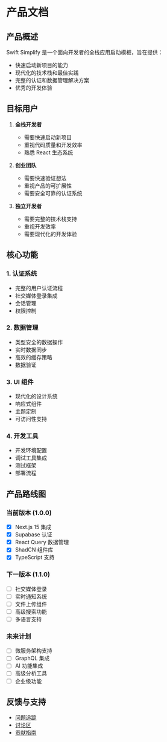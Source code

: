 # 产品文档

## 产品概述

Swift Simplify 是一个面向开发者的全栈应用启动模板，旨在提供：

- 快速启动新项目的能力
- 现代化的技术栈和最佳实践
- 完整的认证和数据管理解决方案
- 优秀的开发体验

## 目标用户

1. **全栈开发者**
   - 需要快速启动新项目
   - 重视代码质量和开发效率
   - 熟悉 React 生态系统

2. **创业团队**
   - 需要快速验证想法
   - 重视产品的可扩展性
   - 需要安全可靠的认证系统

3. **独立开发者**
   - 需要完整的技术栈支持
   - 重视开发效率
   - 需要现代化的开发体验

## 核心功能

### 1. 认证系统
- 完整的用户认证流程
- 社交媒体登录集成
- 会话管理
- 权限控制

### 2. 数据管理
- 类型安全的数据操作
- 实时数据同步
- 高效的缓存策略
- 数据验证

### 3. UI 组件
- 现代化的设计系统
- 响应式组件
- 主题定制
- 可访问性支持

### 4. 开发工具
- 开发环境配置
- 调试工具集成
- 测试框架
- 部署流程

## 产品路线图

### 当前版本 (1.0.0)
- [x] Next.js 15 集成
- [x] Supabase 认证
- [x] React Query 数据管理
- [x] ShadCN 组件库
- [x] TypeScript 支持

### 下一版本 (1.1.0)
- [ ] 社交媒体登录
- [ ] 实时通知系统
- [ ] 文件上传组件
- [ ] 高级搜索功能
- [ ] 多语言支持

### 未来计划
- [ ] 微服务架构支持
- [ ] GraphQL 集成
- [ ] AI 功能集成
- [ ] 高级分析工具
- [ ] 企业级功能

## 反馈与支持

- [问题追踪](https://github.com/your-username/swift-simplify-nextjs-supabase-starter/issues)
- [讨论区](https://github.com/your-username/swift-simplify-nextjs-supabase-starter/discussions)
- [贡献指南](../contributing.md) 